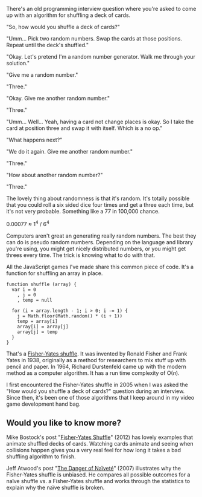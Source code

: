 <!--
title: The only way to shuffle an array in JavaScript
created: 14 January 2015 - 4:12 am
updated: 14 January 2015 - 5:24 am
publish: 14 January 2015
slug: fisher-yates
tags: coding, game
-->

There's an old programming interview question where you're asked to come up with
an algorithm for shuffling a deck of cards.

"So, how would you shuffle a deck of cards?"

"Umm... Pick two random numbers. Swap the cards at those positions. Repeat until
the deck's shuffled."

"Okay. Let's pretend I'm a random number generator. Walk me through your
solution."

"Give me a random number."

"Three."

"Okay. Give me another random number."

"Three."

"Umm... Well... Yeah, having a card not change places is okay. So I take the
card at position three and swap it with itself. Which is a no op."

"What happens next?"

"We do it again. Give me another random number."

"Three."

"How about another random number?"

"Three."

The lovely thing about randomness is that it's random. It's totally possible
that you could roll a six sided dice four times and get a three each time, but
it's not very probable. Something like a 77 in 100,000 chance.

<p class="math">0.00077 &asymp;
<span class="fraction">
<span class="fup">1<sup>4</sup></span>
<span class="bar">/</span>
<span class="fdn">6<sup>4</sup></span>
</span>
</p>

Computers aren't great an generating really random numbers. The best they can do
is pseudo random numbers. Depending on the language and library you're using,
you might get nicely distributed numbers, or you might get threes every time.
The trick is knowing what to do with that.

All the JavaScript games I've made share this common piece of code. It's a
function for shuffling an array in place.

    function shuffle (array) {
      var i = 0
        , j = 0
        , temp = null

      for (i = array.length - 1; i > 0; i -= 1) {
        j = Math.floor(Math.random() * (i + 1))
        temp = array[i]
        array[i] = array[j]
        array[j] = temp
      }
    }

That's a [Fisher-Yates shuffle][shuffle]. It was invented by Ronald Fisher and
Frank Yates in 1938, originally as a method for researchers to mix stuff up with
pencil and paper. In 1964, Richard Durstenfeld came up with the modern method
as a computer algorithm. It has a run time complexity of O(_n_).

I first encountered the Fisher-Yates shuffle in 2005 when I was asked the "How
would you shuffle a deck of cards?" question during an interview. Since then,
it's been one of those algorithms that I keep around in my video game
development hand bag.

## Would you like to know more? ##

Mike Bostock's post "[Fisher-Yates Shuffle][bostock]" (2012) has lovely examples
that animate shuffled decks of cards. Watching cards animate and seeing when
collisions happen gives you a very real feel for how long it takes a bad
shuffling algorithm to finish.

Jeff Atwood's post "[The Danger of Naïveté][atwood]" (2007) illustrates
why the Fisher-Yates shuffle is unbiased. He compares all possible outcomes for
a naïve shuffle vs. a Fisher-Yates shuffle and works through the statistics
to explain why the naïve shuffle is broken.


[shuffle]: http://en.wikipedia.org/wiki/Fisher%E2%80%93Yates_shuffle "Various (Wikipedia): Fisher-Yates shuffle"
[bostock]: http://bost.ocks.org/mike/shuffle/ "Mike Bostock: Fisher-Yates Shuffle"
[atwood]: http://blog.codinghorror.com/the-danger-of-naivete/ "Jeff Atwood (Coding Horror): The Danger of Naïveté"
